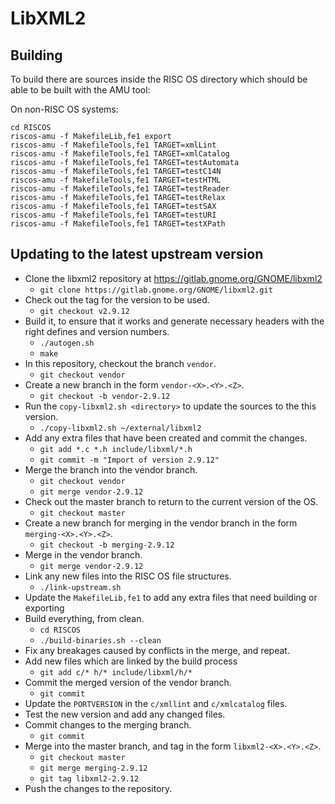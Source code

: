 # LibXML2

## Building

To build there are sources inside the RISC OS directory which should be able to be
built with the AMU tool:

On non-RISC OS systems:

    cd RISCOS
    riscos-amu -f MakefileLib,fe1 export
    riscos-amu -f MakefileTools,fe1 TARGET=xmlLint
    riscos-amu -f MakefileTools,fe1 TARGET=xmlCatalog
    riscos-amu -f MakefileTools,fe1 TARGET=testAutomata
    riscos-amu -f MakefileTools,fe1 TARGET=testC14N
    riscos-amu -f MakefileTools,fe1 TARGET=testHTML
    riscos-amu -f MakefileTools,fe1 TARGET=testReader
    riscos-amu -f MakefileTools,fe1 TARGET=testRelax
    riscos-amu -f MakefileTools,fe1 TARGET=testSAX
    riscos-amu -f MakefileTools,fe1 TARGET=testURI
    riscos-amu -f MakefileTools,fe1 TARGET=testXPath

## Updating to the latest upstream version

- Clone the libxml2 repository at https://gitlab.gnome.org/GNOME/libxml2
    - `git clone https://gitlab.gnome.org/GNOME/libxml2.git`
- Check out the tag for the version to be used.
    - `git checkout v2.9.12`
- Build it, to ensure that it works and generate necessary headers with the right defines and version numbers.
    - `./autogen.sh`
    - `make`
- In this repository, checkout the branch `vendor`.
    - `git checkout vendor`
- Create a new branch in the form `vendor-<X>.<Y>.<Z>`.
    - `git checkout -b vendor-2.9.12`
- Run the `copy-libxml2.sh <directory>` to update the sources to the this version.
    - `./copy-libxml2.sh ~/external/libxml2`
- Add any extra files that have been created and commit the changes.
    - `git add *.c *.h include/libxml/*.h`
    - `git commit -m "Import of version 2.9.12"`
- Merge the branch into the vendor branch.
    - `git checkout vendor`
    - `git merge vendor-2.9.12`
- Check out the master branch to return to the current version of the OS.
    - `git checkout master`
- Create a new branch for merging in the vendor branch in the form `merging-<X>.<Y>.<Z>`.
    - `git checkout -b merging-2.9.12`
- Merge in the vendor branch.
    - `git merge vendor-2.9.12`
- Link any new files into the RISC OS file structures.
    - `./link-upstream.sh`
- Update the `MakefileLib,fe1` to add any extra files that need building or exporting
- Build everything, from clean.
    - `cd RISCOS`
    - `./build-binaries.sh --clean`
- Fix any breakages caused by conflicts in the merge, and repeat.
- Add new files which are linked by the build process
    - `git add c/* h/* include/libxml/h/*`
- Commit the merged version of the vendor branch.
    - `git commit`
- Update the `PORTVERSION` in the `c/xmllint` and `c/xmlcatalog` files.
- Test the new version and add any changed files.
- Commit changes to the merging branch.
    - `git commit`
- Merge into the master branch, and tag in the form `libxml2-<X>.<Y>.<Z>`.
    - `git checkout master`
    - `git merge merging-2.9.12`
    - `git tag libxml2-2.9.12`
- Push the changes to the repository.

